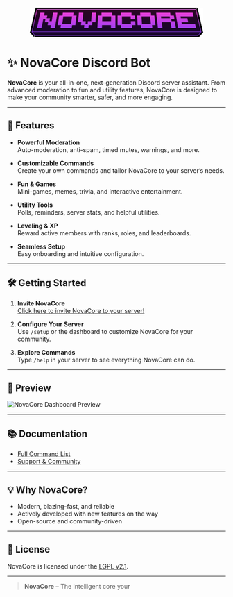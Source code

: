 <p align="center">
  <img src="resources/novacore.png" alt="NovaCore Logo" width="400"/>
</p>

# ✨ NovaCore Discord Bot

**NovaCore** is your all-in-one, next-generation Discord server assistant. From advanced moderation to fun and utility features, NovaCore is designed to make your community smarter, safer, and more engaging.

---

## 🚀 Features

- **Powerful Moderation**  
  Auto-moderation, anti-spam, timed mutes, warnings, and more.

- **Customizable Commands**  
  Create your own commands and tailor NovaCore to your server’s needs.

- **Fun & Games**  
  Mini-games, memes, trivia, and interactive entertainment.

- **Utility Tools**  
  Polls, reminders, server stats, and helpful utilities.

- **Leveling & XP**  
  Reward active members with ranks, roles, and leaderboards.

- **Seamless Setup**  
  Easy onboarding and intuitive configuration.

---

## 🛠️ Getting Started

1. **Invite NovaCore**  
   [Click here to invite NovaCore to your server!](#)

2. **Configure Your Server**  
   Use `/setup` or the dashboard to customize NovaCore for your community.

3. **Explore Commands**  
   Type `/help` in your server to see everything NovaCore can do.

---

## 📸 Preview

![NovaCore Dashboard Preview](https://placehold.co/800x200?text=WORK+IN+PROGRESS)

---

## 📚 Documentation

- [Full Command List](#)
- [Support & Community](www.discord.gg/z4C6T5m88D)

---

## 💡 Why NovaCore?

- Modern, blazing-fast, and reliable
- Actively developed with new features on the way
- Open-source and community-driven

---

## 📝 License

NovaCore is licensed under the [LGPL v2.1](LICENSE).

---

> **NovaCore** – The intelligent core your
